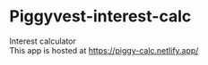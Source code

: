 # Piggyvest-interest-calc
 Interest calculator
 <br>
 This app is hosted at <a href="https://piggy-calc.netlify.app/">https://piggy-calc.netlify.app/</a>
